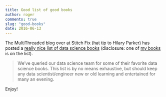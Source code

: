 ```yaml
---
title: Good list of good books
author: roger
comments: true
slug: "good-books"
date: 2016-06-13
---
```


The MultiThreaded blog over at Stitch Fix (hat tip to Hilary Parker)
has posted a [really nice list of data science books](http://multithreaded.stitchfix.com/blog/2016/06/09/ds-books/) (disclosure: one
of [my books](https://leanpub.com/artofdatascience/) is on the list).

> We’ve queried our data science team for some of their favorite data science books. This list is by no means exhaustive, but should keep any data scientist/engineer new or old learning and entertained for many an evening.

Enjoy!

